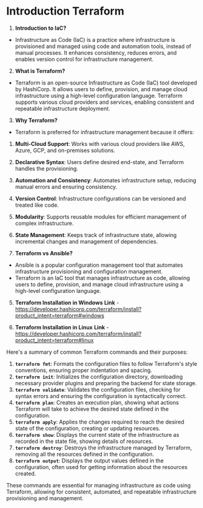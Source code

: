 # Introduction Terraform

1. **Introduction to IaC?**
- Infrastructure as Code (IaC) is a practice where infrastructure is provisioned and managed using code and automation tools, instead of manual processes. It enhances consistency, reduces errors, and enables version control for infrastructure management.

2. **What is Terraform?**
- Terraform is an open-source Infrastructure as Code (IaC) tool developed by HashiCorp. It allows users to define, provision, and manage cloud infrastructure using a high-level configuration language. Terraform supports various cloud providers and services, enabling consistent and repeatable infrastructure deployment.

3. **Why Terraform?**
- Terraform is preferred for infrastructure management because it offers:
1. **Multi-Cloud Support**: Works with various cloud providers like AWS, Azure, GCP, and on-premises solutions.
2. **Declarative Syntax**: Users define desired end-state, and Terraform handles the provisioning.
3. **Automation and Consistency**: Automates infrastructure setup, reducing manual errors and ensuring consistency.
4. **Version Control**: Infrastructure configurations can be versioned and treated like code.
5. **Modularity**: Supports reusable modules for efficient management of complex infrastructure.
6. **State Management**: Keeps track of infrastructure state, allowing incremental changes and management of dependencies.

4. **Terraform vs Ansible?**
- Ansible is a popular configuration management tool that automates infrastructure provisioning and configuration management.
- Terraform is an IaC tool that manages infrastructure as code, allowing users to define, provision, and manage cloud infrastructure using a high-level configuration language.

5. **Terraform Installation in Windows**
**Link** - https://developer.hashicorp.com/terraform/install?product_intent=terraform#windows

6. **Terraform Installation in Linux**
**Link** - https://developer.hashicorp.com/terraform/install?product_intent=terraform#linux

Here's a summary of common Terraform commands and their purposes:

1. **`terraform fmt`**: Formats the configuration files to follow Terraform's style conventions, ensuring proper indentation and spacing.
2. **`terraform init`**: Initializes the configuration directory, downloading necessary provider plugins and preparing the backend for state storage.
3. **`terraform validate`**: Validates the configuration files, checking for syntax errors and ensuring the configuration is syntactically correct.
4. **`terraform plan`**: Creates an execution plan, showing what actions Terraform will take to achieve the desired state defined in the configuration.
5. **`terraform apply`**: Applies the changes required to reach the desired state of the configuration, creating or updating resources.
6. **`terraform show`**: Displays the current state of the infrastructure as recorded in the state file, showing details of resources.
7. **`terraform destroy`**: Destroys the infrastructure managed by Terraform, removing all the resources defined in the configuration.
8. **`terraform output`**: Displays the output values defined in the configuration, often used for getting information about the resources created.

These commands are essential for managing infrastructure as code using Terraform, allowing for consistent, automated, and repeatable infrastructure provisioning and management.